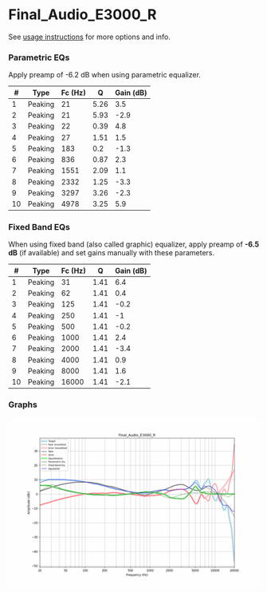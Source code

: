 # Final_Audio_E3000_R
See [usage instructions](https://github.com/jaakkopasanen/AutoEq#usage) for more options and info.

### Parametric EQs
Apply preamp of -6.2 dB when using parametric equalizer.

|   # | Type    |   Fc (Hz) |    Q |   Gain (dB) |
|-----|---------|-----------|------|-------------|
|   1 | Peaking |        21 | 5.26 |         3.5 |
|   2 | Peaking |        21 | 5.93 |        -2.9 |
|   3 | Peaking |        22 | 0.39 |         4.8 |
|   4 | Peaking |        27 | 1.51 |         1.5 |
|   5 | Peaking |       183 | 0.2  |        -1.3 |
|   6 | Peaking |       836 | 0.87 |         2.3 |
|   7 | Peaking |      1551 | 2.09 |         1.1 |
|   8 | Peaking |      2332 | 1.25 |        -3.3 |
|   9 | Peaking |      3297 | 3.26 |        -2.3 |
|  10 | Peaking |      4978 | 3.25 |         5.9 |

### Fixed Band EQs
When using fixed band (also called graphic) equalizer, apply preamp of **-6.5 dB** (if available) and set gains manually with these parameters.

|   # | Type    |   Fc (Hz) |    Q |   Gain (dB) |
|-----|---------|-----------|------|-------------|
|   1 | Peaking |        31 | 1.41 |         6.4 |
|   2 | Peaking |        62 | 1.41 |         0.4 |
|   3 | Peaking |       125 | 1.41 |        -0.2 |
|   4 | Peaking |       250 | 1.41 |        -1   |
|   5 | Peaking |       500 | 1.41 |        -0.2 |
|   6 | Peaking |      1000 | 1.41 |         2.4 |
|   7 | Peaking |      2000 | 1.41 |        -3.4 |
|   8 | Peaking |      4000 | 1.41 |         0.9 |
|   9 | Peaking |      8000 | 1.41 |         1.6 |
|  10 | Peaking |     16000 | 1.41 |        -2.1 |

### Graphs
![](./Final_Audio_E3000_R.png)

